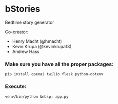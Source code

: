# bStories
Bedtime story generator

Co-creator:
* Henry Macht (@hmacht)
* Kevin Krupa (@kevinkrupa13)
* Andrew Hass

### Make sure you have all the proper packages: <br /> 
```
pip install openai twilio flask python-dotenv
```
### Execute: <br /> 
```
venv/bin/python &nbsp; app.py
```






      
      
